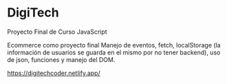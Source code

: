 # DigiTech
Proyecto Final de Curso JavaScript

Ecommerce como proyecto final
Manejo de eventos, fetch, localStorage (la información de usuarios se guarda en el mismo por no tener backend), uso de json, funciones y manejo del DOM.

https://digitechcoder.netlify.app/
